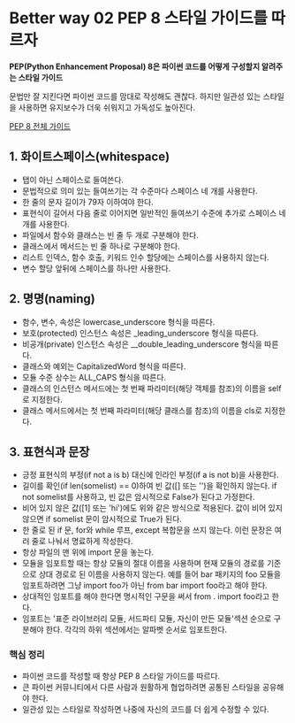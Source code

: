 # Better way 02 PEP 8 스타일 가이드를 따르자

**PEP(Python Enhancement Proposal) 8은 파이썬 코드를 어떻게 구성할지 알려주는 스타일 가이드**

문법만 잘 지킨다면 파이썬 코드를 맘대로 작성해도 괜찮다. 하지만 일관성 있는 스타일을 사용하면 유지보수가 더욱 쉬워지고 가독성도 높아진다.

[PEP 8 전체 가이드](https://www.python.org/dev/peps/pep-0008/)

## 1. 화이트스페이스(whitespace)
- 탭이 아닌 스페이스로 들여쓴다.
- 문법적으로 의미 있는 들여쓰기는 각 수준마다 스페이스 네 개를 사용한다.
- 한 줄의 문자 길이가 79자 이하여야 한다.
- 표현식이 길어서 다음 줄로 이어지면 일반적인 들여쓰기 수준에 추가로 스페이스 네 개를 사용한다.
- 파일에서 함수와 클래스는 빈 줄 두 개로 구분해야 한다.
- 클래스에서 메서드는 빈 줄 하나로 구분해야 한다.
- 리스트 인덱스, 함수 호출, 키워드 인수 할당에는 스페이스를 사용하지 않는다.
- 변수 할당 앞뒤에 스페이스를 하나만 사용한다.

## 2. 명명(naming)
- 함수, 변수, 속성은 lowercase_underscore 형식을 따른다.
- 보호(protected) 인스턴스 속성은 _leading_underscore 형식을 따른다.
- 비공개(private) 인스턴스 속성은 __double_leading_underscore 형식을 따른다.
- 클래스와 예외는 CapitalizedWord 형식을 따른다.
- 모듈 수준 상수는 ALL_CAPS 형식을 따른다.
- 클래스의 인스턴스 메서드에는 첫 번째 파라미터(해당 객체를 참조)의 이름을 self로 지정한다.
- 클래스 메서드에서는 첫 번째 파라미터(해당 클래스를 참조)의 이름을 cls로 지정한다.

## 3. 표현식과 문장
- 긍정 표현식의 부정(if not a is b) 대신에 인라인 부정(if a is not b)을 사용한다.
- 길이를 확인(if len(somelist) == 0)하여 빈 값([] 또는 '')을 확인하지 않는다. if not somelist를 사용하고, 빈 값은 암시적으로 False가 된다고 가정한다.
- 비어 있지 않은 값([1] 또는 'hi')에도 위와 같은 방식으로 적용된다. 값이 비어 있지 않으면 if somelist 문이 암시적으로 True가 된다.
- 한 줄로 된 if 문, for와 while 루프, except 복합문을 쓰지 않는다. 이런 문장은 여러 줄로 나눠서 명료하게 작성한다.
- 항상 파일의 맨 위에 import 문을 놓는다.
- 모듈을 임포트할 때는 항상 모듈의 절대 이름을 사용하며 현재 모듈의 경로를 기준으로 상대 경로로 된 이름을 사용하지 않는다. 예를 들어 bar 패키지의 foo 모듈을 임포트하려면 그냥 import foo가 아닌 from bar import foo라고 해야 한다.
- 상대적인 임포트를 해야 한다면 명시적인 구문을 써서 from . import foo라고 한다.
- 임포트는 '표준 라이브러리 모듈, 서드파티 모듈, 자신이 만든 모듈'섹션 순으로 구분해야 한다. 각각의 하위 섹션에서는 알파벳 순서로 임포트한다.

### 핵심 정리
- 파이썬 코드를 작성할 때 항상 PEP 8 스타일 가이드를 따르다.
- 큰 파이썬 커뮤니티에서 다른 사람과 원활하게 협업하려면 공통된 스타일을 공유해야 한다.
- 일관성 있는 스타일로 작성하면 나중에 자신의 코드를 더 쉽게 수정할 수 있다.

